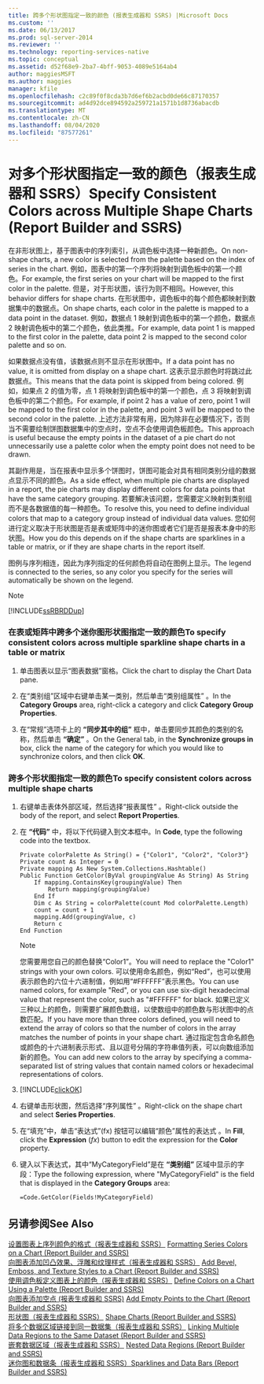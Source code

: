 ```yaml
---
title: 跨多个形状图指定一致的颜色 (报表生成器和 SSRS) |Microsoft Docs
ms.custom: ''
ms.date: 06/13/2017
ms.prod: sql-server-2014
ms.reviewer: ''
ms.technology: reporting-services-native
ms.topic: conceptual
ms.assetid: d52f68e9-2ba7-4bff-9053-4089e5164ab4
author: maggiesMSFT
ms.author: maggies
manager: kfile
ms.openlocfilehash: c2c89f0f8cda3b7d6ef6b2acbd0de66c87170357
ms.sourcegitcommit: ad4d92dce894592a259721a1571b1d8736abacdb
ms.translationtype: MT
ms.contentlocale: zh-CN
ms.lasthandoff: 08/04/2020
ms.locfileid: "87577261"
---
```

# <a name="specify-consistent-colors-across-multiple-shape-charts-report-builder-and-ssrs"></a><span data-ttu-id="665b3-102">对多个形状图指定一致的颜色（报表生成器和 SSRS）</span><span class="sxs-lookup"><span data-stu-id="665b3-102">Specify Consistent Colors across Multiple Shape Charts (Report Builder and SSRS)</span></span>
  <span data-ttu-id="665b3-103">在非形状图上，基于图表中的序列索引，从调色板中选择一种新颜色。</span><span class="sxs-lookup"><span data-stu-id="665b3-103">On non-shape charts, a new color is selected from the palette based on the index of series in the chart.</span></span> <span data-ttu-id="665b3-104">例如，图表中的第一个序列将映射到调色板中的第一个颜色。</span><span class="sxs-lookup"><span data-stu-id="665b3-104">For example, the first series on your chart will be mapped to the first color in the palette.</span></span> <span data-ttu-id="665b3-105">但是，对于形状图，该行为则不相同。</span><span class="sxs-lookup"><span data-stu-id="665b3-105">However, this behavior differs for shape charts.</span></span> <span data-ttu-id="665b3-106">在形状图中，调色板中的每个颜色都映射到数据集中的数据点。</span><span class="sxs-lookup"><span data-stu-id="665b3-106">On shape charts, each color in the palette is mapped to a data point in the dataset.</span></span> <span data-ttu-id="665b3-107">例如，数据点 1 映射到调色板中的第一个颜色，数据点 2 映射调色板中的第二个颜色，依此类推。</span><span class="sxs-lookup"><span data-stu-id="665b3-107">For example, data point 1 is mapped to the first color in the palette, data point 2 is mapped to the second color palette and so on.</span></span>  
  
 <span data-ttu-id="665b3-108">如果数据点没有值，该数据点则不显示在形状图中。</span><span class="sxs-lookup"><span data-stu-id="665b3-108">If a data point has no value, it is omitted from display on a shape chart.</span></span> <span data-ttu-id="665b3-109">这表示显示颜色时将跳过此数据点。</span><span class="sxs-lookup"><span data-stu-id="665b3-109">This means that the data point is skipped from being colored.</span></span> <span data-ttu-id="665b3-110">例如，如果点 2 的值为零，点 1 将映射到调色板中的第一个颜色，点 3 将映射到调色板中的第二个颜色。</span><span class="sxs-lookup"><span data-stu-id="665b3-110">For example, if point 2 has a value of zero, point 1 will be mapped to the first color in the palette, and point 3 will be mapped to the second color in the palette.</span></span> <span data-ttu-id="665b3-111">上述方法非常有用，因为除非在必要情况下，否则当不需要绘制饼图数据集中的空点时，空点不会使用调色板颜色。</span><span class="sxs-lookup"><span data-stu-id="665b3-111">This approach is useful because the empty points in the dataset of a pie chart do not unnecessarily use a palette color when the empty point does not need to be drawn.</span></span>  
  
 <span data-ttu-id="665b3-112">其副作用是，当在报表中显示多个饼图时，饼图可能会对具有相同类别分组的数据点显示不同的颜色。</span><span class="sxs-lookup"><span data-stu-id="665b3-112">As a side effect, when multiple pie charts are displayed in a report, the pie charts may display different colors for data points that have the same category grouping.</span></span> <span data-ttu-id="665b3-113">若要解决该问题，您需要定义映射到类别组而不是各数据值的每一种颜色。</span><span class="sxs-lookup"><span data-stu-id="665b3-113">To resolve this, you need to define individual colors that map to a category group instead of individual data values.</span></span> <span data-ttu-id="665b3-114">您如何进行定义取决于形状图是否是表或矩阵中的迷你图或者它们是否是报表本身中的形状图。</span><span class="sxs-lookup"><span data-stu-id="665b3-114">How you do this depends on if the shape charts are sparklines in a table or matrix, or if they are shape charts in the report itself.</span></span>  
  
 <span data-ttu-id="665b3-115">图例与序列相连，因此为序列指定的任何颜色将自动在图例上显示。</span><span class="sxs-lookup"><span data-stu-id="665b3-115">The legend is connected to the series, so any color you specify for the series will automatically be shown on the legend.</span></span>  
  
> [!NOTE]  
>  [!INCLUDE[ssRBRDDup](../../includes/ssrbrddup-md.md)]  
  
### <a name="to-specify-consistent-colors-across-multiple-sparkline-shape-charts-in-a-table-or-matrix"></a><span data-ttu-id="665b3-116">在表或矩阵中跨多个迷你图形状图指定一致的颜色</span><span class="sxs-lookup"><span data-stu-id="665b3-116">To specify consistent colors across multiple sparkline shape charts in a table or matrix</span></span>  
  
1.  <span data-ttu-id="665b3-117">单击图表以显示“图表数据”窗格。</span><span class="sxs-lookup"><span data-stu-id="665b3-117">Click the chart to display the Chart Data pane.</span></span>  
  
2.  <span data-ttu-id="665b3-118">在“类别组”区域中右键单击某一类别，然后单击“类别组属性”   。</span><span class="sxs-lookup"><span data-stu-id="665b3-118">In the **Category Groups** area, right-click a category and click **Category Group Properties**.</span></span>  
  
3.  <span data-ttu-id="665b3-119">在“常规”选项卡上的 **“同步其中的组”** 框中，单击要同步其颜色的类别的名称，然后单击 **“确定”** 。</span><span class="sxs-lookup"><span data-stu-id="665b3-119">On the General tab, in the **Synchronize groups in** box, click the name of the category for which you would like to synchronize colors, and then click **OK**.</span></span>  
  
### <a name="to-specify-consistent-colors-across-multiple-shape-charts"></a><span data-ttu-id="665b3-120">跨多个形状图指定一致的颜色</span><span class="sxs-lookup"><span data-stu-id="665b3-120">To specify consistent colors across multiple shape charts</span></span>  
  
1.  <span data-ttu-id="665b3-121">右键单击表体外部区域，然后选择“报表属性”  。</span><span class="sxs-lookup"><span data-stu-id="665b3-121">Right-click outside the body of the report, and select **Report Properties**.</span></span>  
  
2.  <span data-ttu-id="665b3-122">在 **“代码”** 中，将以下代码键入到文本框中。</span><span class="sxs-lookup"><span data-stu-id="665b3-122">In **Code**, type the following code into the textbox.</span></span>  
  
    ```  
    Private colorPalette As String() = {"Color1", "Color2", "Color3"}  
    Private count As Integer = 0  
    Private mapping As New System.Collections.Hashtable()  
    Public Function GetColor(ByVal groupingValue As String) As String  
        If mapping.ContainsKey(groupingValue) Then  
            Return mapping(groupingValue)  
        End If  
        Dim c As String = colorPalette(count Mod colorPalette.Length)  
        count = count + 1  
        mapping.Add(groupingValue, c)  
        Return c  
    End Function  
    ```  
  
    > [!NOTE]  
    >  <span data-ttu-id="665b3-123">您需要用您自己的颜色替换“Color1”。</span><span class="sxs-lookup"><span data-stu-id="665b3-123">You will need to replace the "Color1" strings with your own colors.</span></span> <span data-ttu-id="665b3-124">可以使用命名颜色，例如“Red”，也可以使用表示颜色的六位十六进制值，例如用“#FFFFFF”表示黑色。</span><span class="sxs-lookup"><span data-stu-id="665b3-124">You can use named colors, for example "Red", or you can use six-digit hexadecimal value that represent the color, such as "#FFFFFF" for black.</span></span> <span data-ttu-id="665b3-125">如果已定义三种以上的颜色，则需要扩展颜色数组，以使数组中的颜色数与形状图中的点数匹配。</span><span class="sxs-lookup"><span data-stu-id="665b3-125">If you have more than three colors defined, you will need to extend the array of colors so that the number of colors in the array matches the number of points in your shape chart.</span></span> <span data-ttu-id="665b3-126">通过指定包含命名颜色或颜色的十六进制表示形式、且以逗号分隔的字符串值列表，可以向数组添加新的颜色。</span><span class="sxs-lookup"><span data-stu-id="665b3-126">You can add new colors to the array by specifying a comma-separated list of string values that contain named colors or hexadecimal representations of colors.</span></span>  
  
3.  [!INCLUDE[clickOK](../../includes/clickok-md.md)]  
  
4.  <span data-ttu-id="665b3-127">右键单击形状图，然后选择“序列属性”  。</span><span class="sxs-lookup"><span data-stu-id="665b3-127">Right-click on the shape chart and select **Series Properties**.</span></span>  
  
5.  <span data-ttu-id="665b3-128">在“填充”中，单击“表达式”(fx) 按钮可以编辑“颜色”属性的表达式     。</span><span class="sxs-lookup"><span data-stu-id="665b3-128">In **Fill**, click the **Expression** (*fx*) button to edit the expression for the **Color** property.</span></span>  
  
6.  <span data-ttu-id="665b3-129">键入以下表达式，其中“MyCategoryField”是在 **“类别组”** 区域中显示的字段：</span><span class="sxs-lookup"><span data-stu-id="665b3-129">Type the following expression, where "MyCategoryField" is the field that is displayed in the **Category Groups** area:</span></span>  
  
    ```  
    =Code.GetColor(Fields!MyCategoryField)  
    ```  
  
## <a name="see-also"></a><span data-ttu-id="665b3-130">另请参阅</span><span class="sxs-lookup"><span data-stu-id="665b3-130">See Also</span></span>  
 <span data-ttu-id="665b3-131">[设置图表上序列颜色的格式（报表生成器和 SSRS）](formatting-series-colors-on-a-chart-report-builder-and-ssrs.md) </span><span class="sxs-lookup"><span data-stu-id="665b3-131">[Formatting Series Colors on a Chart &#40;Report Builder and SSRS&#41;](formatting-series-colors-on-a-chart-report-builder-and-ssrs.md) </span></span>  
 <span data-ttu-id="665b3-132">[向图表添加凹凸效果、浮雕和纹理样式（报表生成器和 SSRS）](chart-effects-add-bevel-emboss-or-texture-report-builder.md) </span><span class="sxs-lookup"><span data-stu-id="665b3-132">[Add Bevel, Emboss, and Texture Styles to a Chart &#40;Report Builder and SSRS&#41;](chart-effects-add-bevel-emboss-or-texture-report-builder.md) </span></span>  
 <span data-ttu-id="665b3-133">[使用调色板定义图表上的颜色（报表生成器和 SSRS）](define-colors-on-a-chart-using-a-palette-report-builder-and-ssrs.md) </span><span class="sxs-lookup"><span data-stu-id="665b3-133">[Define Colors on a Chart Using a Palette &#40;Report Builder and SSRS&#41;](define-colors-on-a-chart-using-a-palette-report-builder-and-ssrs.md) </span></span>  
 <span data-ttu-id="665b3-134">[向图表添加空点 &#40;报表生成器和 SSRS&#41;](add-empty-points-to-a-chart-report-builder-and-ssrs.md) </span><span class="sxs-lookup"><span data-stu-id="665b3-134">[Add Empty Points to the Chart &#40;Report Builder and SSRS&#41;](add-empty-points-to-a-chart-report-builder-and-ssrs.md) </span></span>  
 <span data-ttu-id="665b3-135">[形状图（报表生成器和 SSRS）](charts-report-builder-and-ssrs.md) </span><span class="sxs-lookup"><span data-stu-id="665b3-135">[Shape Charts &#40;Report Builder and SSRS&#41;](charts-report-builder-and-ssrs.md) </span></span>  
 <span data-ttu-id="665b3-136">[将多个数据区域链接到同一数据集（报表生成器和 SSRS）](linking-multiple-data-regions-to-the-same-dataset-report-builder-and-ssrs.md) </span><span class="sxs-lookup"><span data-stu-id="665b3-136">[Linking Multiple Data Regions to the Same Dataset &#40;Report Builder and SSRS&#41;](linking-multiple-data-regions-to-the-same-dataset-report-builder-and-ssrs.md) </span></span>  
 <span data-ttu-id="665b3-137">[嵌套数据区域（报表生成器和 SSRS）](nested-data-regions-report-builder-and-ssrs.md) </span><span class="sxs-lookup"><span data-stu-id="665b3-137">[Nested Data Regions &#40;Report Builder and SSRS&#41;](nested-data-regions-report-builder-and-ssrs.md) </span></span>  
 [<span data-ttu-id="665b3-138">迷你图和数据条（报表生成器和 SSRS）</span><span class="sxs-lookup"><span data-stu-id="665b3-138">Sparklines and Data Bars &#40;Report Builder and SSRS&#41;</span></span>](sparklines-and-data-bars-report-builder-and-ssrs.md)  
  
  
